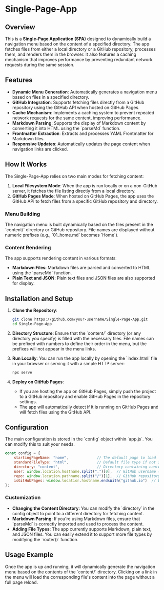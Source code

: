 # Single-Page-App

## Overview

This is a **Single-Page Application (SPA)** designed to dynamically build a navigation menu based on the content of a specified directory. The app fetches files from either a local directory or a GitHub repository, processes them, and renders them in the browser. It also features a caching mechanism that improves performance by preventing redundant network requests during the same session.

## Features

- **Dynamic Menu Generation**: Automatically generates a navigation menu based on files in a specified directory.
- **GitHub Integration**: Supports fetching files directly from a GitHub repository using the GitHub API when hosted on GitHub Pages.
- **Cache Mechanism**: Implements a caching system to prevent repeated network requests for the same content, improving performance.
- **Markdown Parsing**: Supports the display of Markdown content by converting it into HTML using the \`parseMd\` function.
- **Frontmatter Extraction**: Extracts and processes YAML Frontmatter for Markdown files.
- **Responsive Updates**: Automatically updates the page content when navigation links are clicked.

## How It Works

The Single-Page-App relies on two main modes for fetching content:
1. **Local Filesystem Mode**: When the app is run locally or on a non-GitHub server, it fetches the file listing directly from a local directory.
2. **GitHub Pages Mode**: When hosted on GitHub Pages, the app uses the GitHub API to fetch files from a specific GitHub repository and directory.

### Menu Building

The navigation menu is built dynamically based on the files present in the \`content/\` directory or GitHub repository. File names are displayed without numeric prefixes (e.g., \`01_home.md\` becomes \`Home\`).

### Content Rendering

The app supports rendering content in various formats:
- **Markdown Files**: Markdown files are parsed and converted to HTML using the \`parseMd\` function.
- **Plain Text and JSON**: Plain text files and JSON files are also supported for display.

## Installation and Setup

1. **Clone the Repository**:
   ```bash
   git clone https://github.com/your-username/Single-Page-App.git
   cd Single-Page-App
2. **Directory Structure**:
   Ensure that the \`content/\` directory (or any directory you specify) is filled with the necessary files. File names can be prefixed with numbers to define their order in the menu, but the prefixes will not appear in the menu links.

3. **Run Locally**:
   You can run the app locally by opening the \`index.html\` file in your browser or serving it with a simple HTTP server:
   ```bash
   npx serve
4. **Deploy on GitHub Pages**:
   - If you are hosting the app on GitHub Pages, simply push the project to a GitHub repository and enable GitHub Pages in the repository settings.
   - The app will automatically detect if it is running on GitHub Pages and will fetch files using the GitHub API.

## Configuration

The main configuration is stored in the \`config\` object within \`app.js\`. You can modify this to suit your needs.

```javascript
const config = {
    startingPageName: "home",             // The default page to load
    standardFileType: "html",             // Default file type if not specified
    directory: "content",                 // Directory containing content
    user: window.location.hostname.split(".")[0],  // GitHub username (autodetected)
    repo: window.location.pathname.split("/")[1],  // GitHub repository name (autodetected)
    isGitHubPages: window.location.hostname.endsWith("github.io")  // Detect GitHub Pages environment
};
```

### Customization

- **Changing the Content Directory**: You can modify the \`directory\` in the config object to point to a different directory for fetching content.
- **Markdown Parsing**: If you're using Markdown files, ensure that \`parseMd\` is correctly imported and used to process the content.
- **Adding File Types**: The app currently supports Markdown, plain text, and JSON files. You can easily extend it to support more file types by modifying the \`router()\` function.

## Usage Example

Once the app is up and running, it will dynamically generate the navigation menu based on the contents of the \`content/\` directory. Clicking on a link in the menu will load the corresponding file\'s content into the page without a full page reload.
